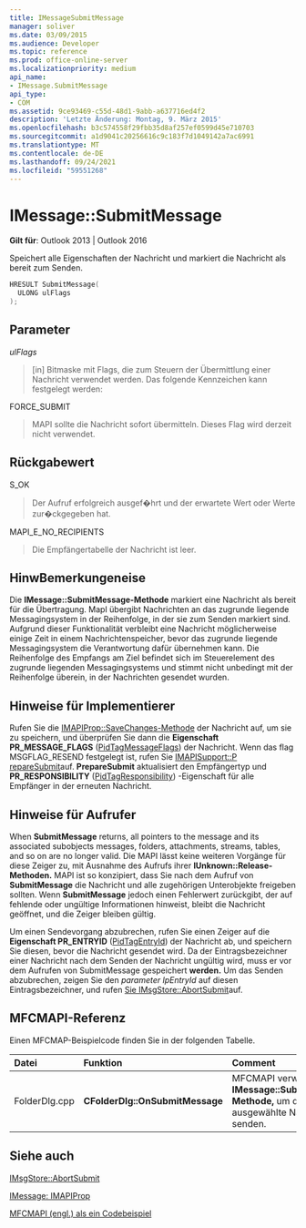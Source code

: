 ```yaml
---
title: IMessageSubmitMessage
manager: soliver
ms.date: 03/09/2015
ms.audience: Developer
ms.topic: reference
ms.prod: office-online-server
ms.localizationpriority: medium
api_name:
- IMessage.SubmitMessage
api_type:
- COM
ms.assetid: 9ce93469-c55d-48d1-9abb-a637716ed4f2
description: 'Letzte Änderung: Montag, 9. März 2015'
ms.openlocfilehash: b3c574558f29fbb35d8af257ef0599d45e710703
ms.sourcegitcommit: a1d9041c20256616c9c183f7d1049142a7ac6991
ms.translationtype: MT
ms.contentlocale: de-DE
ms.lasthandoff: 09/24/2021
ms.locfileid: "59551268"
---
```

# <a name="imessagesubmitmessage"></a>IMessage::SubmitMessage

  
  
**Gilt für**: Outlook 2013 | Outlook 2016 
  
Speichert alle Eigenschaften der Nachricht und markiert die Nachricht als bereit zum Senden.
  
```cpp
HRESULT SubmitMessage(
  ULONG ulFlags
);
```

## <a name="parameters"></a>Parameter

 _ulFlags_
  
> [in] Bitmaske mit Flags, die zum Steuern der Übermittlung einer Nachricht verwendet werden. Das folgende Kennzeichen kann festgelegt werden:
    
FORCE_SUBMIT 
  
> MAPI sollte die Nachricht sofort übermitteln. Dieses Flag wird derzeit nicht verwendet.
    
## <a name="return-value"></a>Rückgabewert

S_OK 
  
> Der Aufruf erfolgreich ausgef�hrt und der erwartete Wert oder Werte zur�ckgegeben hat.
    
MAPI_E_NO_RECIPIENTS 
  
> Die Empfängertabelle der Nachricht ist leer.
    
## <a name="remarks"></a>HinwBemerkungeneise

Die **IMessage::SubmitMessage-Methode** markiert eine Nachricht als bereit für die Übertragung. MapI übergibt Nachrichten an das zugrunde liegende Messagingsystem in der Reihenfolge, in der sie zum Senden markiert sind. Aufgrund dieser Funktionalität verbleibt eine Nachricht möglicherweise einige Zeit in einem Nachrichtenspeicher, bevor das zugrunde liegende Messagingsystem die Verantwortung dafür übernehmen kann. Die Reihenfolge des Empfangs am Ziel befindet sich im Steuerelement des zugrunde liegenden Messagingsystems und stimmt nicht unbedingt mit der Reihenfolge überein, in der Nachrichten gesendet wurden. 
  
## <a name="notes-to-implementers"></a>Hinweise für Implementierer

Rufen Sie die [IMAPIProp::SaveChanges-Methode](imapiprop-savechanges.md) der Nachricht auf, um sie zu speichern, und überprüfen Sie dann die **Eigenschaft PR_MESSAGE_FLAGS** ([PidTagMessageFlags](pidtagmessageflags-canonical-property.md)) der Nachricht. Wenn das flag MSGFLAG_RESEND festgelegt ist, rufen Sie [IMAPISupport::P repareSubmit](imapisupport-preparesubmit.md)auf. **PrepareSubmit** aktualisiert den Empfängertyp und **PR_RESPONSIBILITY** ([PidTagResponsibility](pidtagresponsibility-canonical-property.md)) -Eigenschaft für alle Empfänger in der erneuten Nachricht.
  
## <a name="notes-to-callers"></a>Hinweise für Aufrufer

When **SubmitMessage** returns, all pointers to the message and its associated subobjects messages, folders, attachments, streams, tables, and so on are no longer valid. Die MAPI lässt keine weiteren Vorgänge für diese Zeiger zu, mit Ausnahme des Aufrufs ihrer **IUnknown::Release-Methoden.** MAPI ist so konzipiert, dass Sie nach dem Aufruf von **SubmitMessage** die Nachricht und alle zugehörigen Unterobjekte freigeben sollten. Wenn **SubmitMessage** jedoch einen Fehlerwert zurückgibt, der auf fehlende oder ungültige Informationen hinweist, bleibt die Nachricht geöffnet, und die Zeiger bleiben gültig. 
  
Um einen Sendevorgang abzubrechen, rufen Sie einen Zeiger auf die **Eigenschaft PR_ENTRYID** ([PidTagEntryId](pidtagentryid-canonical-property.md)) der Nachricht ab, und speichern Sie diesen, bevor die Nachricht gesendet wird. Da der Eintragsbezeichner einer Nachricht nach dem Senden der Nachricht ungültig wird, muss er vor dem Aufrufen von SubmitMessage gespeichert **werden.** Um das Senden abzubrechen, zeigen Sie den  _parameter lpEntryId_ auf diesen Eintragsbezeichner, und rufen [Sie IMsgStore::AbortSubmit](imsgstore-abortsubmit.md)auf.
  
## <a name="mfcmapi-reference"></a>MFCMAPI-Referenz

Einen MFCMAP-Beispielcode finden Sie in der folgenden Tabelle.
  
|**Datei**|**Funktion**|**Comment**|
|:-----|:-----|:-----|
|FolderDlg.cpp  <br/> |**CFolderDlg::OnSubmitMessage** <br/> |MFCMAPI verwendet die **IMessage::SubmitMessage-Methode,** um die ausgewählte Nachricht zu senden.  <br/> |
   
## <a name="see-also"></a>Siehe auch



[IMsgStore::AbortSubmit](imsgstore-abortsubmit.md)
  
[IMessage: IMAPIProp](imessageimapiprop.md)


[MFCMAPI (engl.) als ein Codebeispiel](mfcmapi-as-a-code-sample.md)

